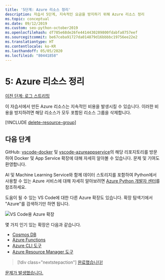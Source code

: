 ```yaml
---
title: '5단계: Azure 리소스 정리'
description: 자습서 5단계, 지속적인 요금을 방지하기 위해 Azure 리소스 정리
ms.topic: conceptual
ms.date: 09/12/2019
ms.custom: seo-python-october2019
ms.openlocfilehash: df785e68de26fe4414430289800fdabfa8757eef
ms.sourcegitcommit: be67ceba91727da014879d16bbbbc19756ee22e2
ms.translationtype: HT
ms.contentlocale: ko-KR
ms.lasthandoff: 05/05/2020
ms.locfileid: "80441858"
---
```

# <a name="5-clean-up-azure-resources"></a>5: Azure 리소스 정리

[이전 단계: 로그 스트리밍](tutorial-deploy-containers-04.md)

이 자습서에서 만든 Azure 리소스는 지속적인 비용을 발생시킬 수 있습니다. 이러한 비용을 방지하려면 해당 리소스가 모두 포함된 리소스 그룹을 삭제합니다.

[!INCLUDE [delete-resource-group](includes/delete-resource-group.md)]

## <a name="next-steps"></a>다음 단계

GitHub: [vscode-docker](https://github.com/Microsoft/vscode-docker) 및 [vscode-azureappservice](https://github.com/Microsoft/vscode-azureappservice)의 해당 리포지토리를 방문하여 Docker 및 App Service 확장에 대해 자세히 알아볼 수 있습니다. 문제 및 기여도 환영합니다.

AI 및 Machine Learning Service와 함께 데이터 스토리지를 포함하여 Python에서 사용할 수 있는 Azure 서비스에 대해 자세히 알아보려면 [Azure Python 개발자 센터](https://docs.microsoft.com/python/azure/?view=azure-python)를 참조하세요.

도움이 될 수 있는 VS Code에 대한 다른 Azure 확장도 있습니다. 확장 탐색기에서 "Azure"를 검색하기만 하면 됩니다.

![VS Code용 Azure 확장](media/deploy-containers/azure-extensions-for-visual-studio-code.png)

몇 가지 인기 있는 확장은 다음과 같습니다.

- [Cosmos DB](https://marketplace.visualstudio.com/items?itemName=ms-azuretools.vscode-cosmosdb)
- [Azure Functions](https://marketplace.visualstudio.com/items?itemName=ms-azuretools.vscode-azurefunctions)
- [Azure CLI 도구](https://marketplace.visualstudio.com/items?itemName=ms-vscode.azurecli)
- [Azure Resource Manager 도구](https://marketplace.visualstudio.com/items?itemName=msazurermtools.azurerm-vscode-tools)

> [!div class="nextstepaction"]
> [완료했습니다!](https://docs.microsoft.com/python/azure/?view=azure-python)

[문제가 발생했습니다.](https://www.research.net/r/PWZWZ52?tutorial=vscode-appservice-containers&step=07-clean-up-resources)

